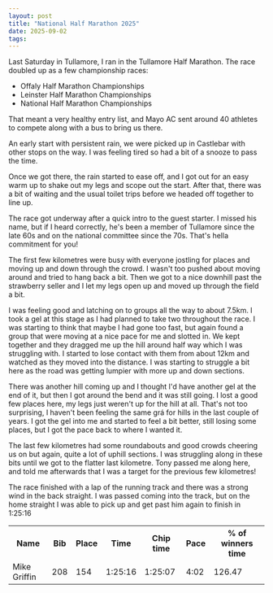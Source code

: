 ```yaml
---
layout: post
title: "National Half Marathon 2025"
date: 2025-09-02
tags: 
---
```

Last Saturday in Tullamore, I ran in the Tullamore Half Marathon.
The race doubled up as a few championship races:

- Offaly Half Marathon Championships
- Leinster Half Marathon Championships
- National Half Marathon Championships

That meant a very healthy entry list, and Mayo AC sent around 40 athletes to compete along with a bus to bring us there.

An early start with persistent rain, we were picked up in Castlebar with other stops on the way.
I was feeling tired so had a bit of a snooze to pass the time.

Once we got there, the rain started to ease off, and I got out for an easy warm up to shake out my legs and scope out the start.
After that, there was a bit of waiting and the usual toilet trips before we headed off together to line up.

The race got underway after a quick intro to the guest starter.
I missed his name, but if I heard correctly, he's been a member of Tullamore since the late 60s and on the national committee since the 70s.
That's hella commitment for you!

The first few kilometres were busy with everyone jostling for places and moving up and down through the crowd.
I wasn't too pushed about moving around and tried to hang back a bit.
Then we got to a nice downhill past the strawberry seller and I let my legs open up and moved up through the field a bit.

I was feeling good and latching on to groups all the way to about 7.5km.
I took a gel at this stage as I had planned to take two throughout the race.
I was starting to think that maybe I had gone too fast, but again found a group that were moving at a nice pace for me and slotted in.
We kept together and they dragged me up the hill around half way which I was struggling with.
I started to lose contact with them from about 12km and watched as they moved into the distance.
I was starting to struggle a bit here as the road was getting lumpier with more up and down sections.

There was another hill coming up and I thought I'd have another gel at the end of it, but then I got around the bend and it was still going.
I lost a good few places here, my legs just weren't up for the hill at all.
That's not too surprising, I haven't been feeling the same grá for hills in the last couple of years.
I got the gel into me and started to feel a bit better, still losing some places, but I got the pace back to where I wanted it.

The last few kilometres had some roundabouts and good crowds cheering us on but again, quite a lot of uphill sections.
I was struggling along in these bits until we got to the flatter last kilometre.
Tony passed me along here, and told me afterwards that I was a target for the previous few kilometres!

The race finished with a lap of the running track and there was a strong wind in the back straight.
I was passed coming into the track, but on the home straight I was able to pick up and get past him again to finish in 1:25:16

<table>
<tr><th>Name</th><th>Bib</th><th>Place</th><th>Time</th><th>Chip time</th><th>Pace</th><th>% of winners time</th></tr>
<tr><td>Mike Griffin</td><td>208</td><td>154</td><td>1:25:16</td><td>1:25:07</td><td>4:02</td><td>126.47</td></tr>
</table>
